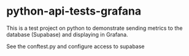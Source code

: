 # python-api-tests-grafana

This is a test project on python to demonstrate sending metrics to the database (Supabase) and displaying in Grafana.

See the conftest.py and configure access to supabase 